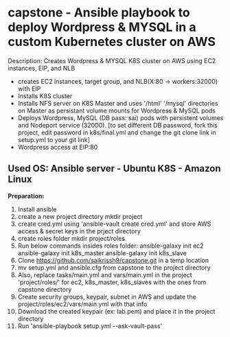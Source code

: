 # capstone - Ansible playbook to deploy Wordpress & MYSQL in a custom Kubernetes cluster on AWS

Description:
 Creates Wordpress & MYSQL K8S cluster on AWS using EC2 instances, EIP, and NLB
   - creates EC2 instances, target group, and NLB(X:80 -> workers:32000) with EIP
   - Installs K8S cluster
   - Installs NFS server on K8S Master and uses '/html' '/mysql' directories on Master as persistant volume mounts for Wordpress & MySQL pods
   - Deploys Wordpress, MySQL (DB pass: sai) pods with persistent volumes and Nodeport service (32000). [to set different DB password, fork this project, edit password in k8s/final.yml and change the git clone link in setup.yml to your git link] 
   -  Wordpress access at EIP:80
   
   Used OS:  Ansible server - Ubuntu  K8S - Amazon Linux
----------------------
**Preparation:**
1. Install ansible
2. create a new project directory mkdir project
3. create cred.yml using 'ansible-vault create cred.yml' and store AWS access & secret keys in the prject directory
4. create roles folder mkdir project/roles
5. Run below commands insides roles folder:
      ansible-galaxy init ec2
      ansible-galaxy init k8s_master
      ansible-galaxy init k8s_slave
6. Clone https://github.com/saikrissh9/capstone.git in a temp location
7. mv setup.yml and ansible.cfg from capstone to the project directory
8. Also, replace tasks/main.yml and vars/main.yml in the project 'project/roles/' for ec2, k8s_master, k8s_slaves with the ones from capstone directory
9. Create security groups, keypair, subnet in AWS and update the project/roles/ec2/vars/main.yml with that info
10. Download the created keypair (ex: lab.pem) and place it in the project directory
11. Run 'ansible-playbook setup.yml --ask-vault-pass'

